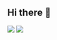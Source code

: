 ## Hi there 👋

<img src="https://capsule-render.vercel.app/api?type=waving&color=000080&height=150&section=header" />
<img src="https://capsule-render.vercel.app/api?type=waving&color=000080&height=150&section=footer" />




